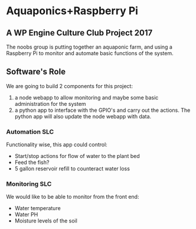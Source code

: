 # Aquaponics+Raspberry Pi
## A WP Engine Culture Club Project 2017

The noobs group is putting together an aquaponic farm, and using a Raspberry Pi to monitor and automate basic functions of the system.

## Software's Role

We are going to build 2 components for this project:

1. a node webapp to allow monitoring and maybe some basic administration for the system
2. a python app to interface with the GPIO's and carry out the actions. The python app will also update the node webapp with data.

### Automation SLC

Functionality wise, this app could control:
- Start/stop actions for flow of water to the plant bed
- Feed the fish?
- 5 gallon reservoir refill to counteract water loss

### Monitoring SLC

We would like to be able to monitor from the front end:
- Water temperature
- Water PH
- Moisture levels of the soil

